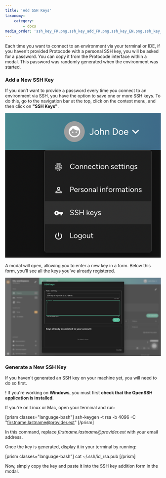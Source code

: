 ```yaml
---
title: 'Add SSH Keys'
taxonomy:
    category:
        - docs
media_order: 'ssh_key_FR.png,ssh_key_add_FR.png,ssh_key_EN.png,ssh_key_add_EN.png'
---
```


Each time you want to connect to an environment via your terminal or IDE, if you haven't provided Protocode with a personal SSH key, you will be asked for a password. You can copy it from the Protocode interface within a modal. This password was randomly generated when the environment was started.

### **Add a New SSH Key**

If you don’t want to provide a password every time you connect to an environment via SSH, you have the option to save one or more SSH keys. To do this, go to the navigation bar at the top, click on the context menu, and then click on **"SSH Keys"**.

![ssh_key_EN](ssh_key_EN.png?style=max-width:25rem;)

A modal will open, allowing you to enter a new key in a form. Below this form, you'll see all the keys you’ve already registered.

![ssh_key_add_EN](ssh_key_add_EN.png "ssh_key_add_EN")

### **Generate a New SSH Key**

If you haven't generated an SSH key on your machine yet, you will need to do so first.

! If you're working on **Windows**, you must first **check that the OpenSSH application is installed**.

If you're on Linux or Mac, open your terminal and run:

[prism classes="language-bash"]
ssh-keygen -t rsa -b 4096 -C "firstname.lastname@provider.ext"
[/prism]

In this command, replace _firstname.lastname@provider.ext_ with your email address.

Once the key is generated, display it in your terminal by running:

[prism classes="language-bash"]
cat ~/.ssh/id_rsa.pub 
[/prism]

Now, simply copy the key and paste it into the SSH key addition form in the modal.
